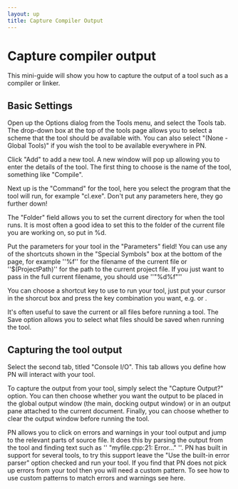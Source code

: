 ```yaml
---
layout: up
title: Capture Compiler Output
---
```


# Capture compiler output

This mini-guide will show you how to capture the output of a tool such as a compiler or linker.

## Basic Settings

Open up the Options dialog from the Tools menu, and select the Tools tab. The drop-down box at the top of the tools page allows you to select a scheme that the tool should be available with. You can also select "(None - Global Tools)" if you wish the tool to be available everywhere in PN.

Click "Add" to add a new tool. A new window will pop up allowing you to enter the details of the tool. The first thing to choose is the name of the tool, something like "Compile".

Next up is the "Command" for the tool, here you select the program that the tool will run, for example "cl.exe". Don't put any parameters here, they go further down!

The "Folder" field allows you to set the current directory for when the tool runs. It is most often a good idea to set this to the folder of the current file you are working on, so put in %d.

Put the parameters for your tool in the "Parameters" field! You can use any of the shortcuts shown in the "Special Symbols" box at the bottom of the page, for example ''%f'' for the filename of the current file or ''$(ProjectPath)'' for the path to the current project file. If you just want to pass in the full current filename, you should use ''"%d%f"''

You can choose a shortcut key to use to run your tool, just put your cursor in the shorcut box and press the key combination you want, e.g. or .

It's often useful to save the current or all files before running a tool. The Save option allows you to select what files should be saved when running the tool.

## Capturing the tool output

Select the second tab, titled "Console I/O". This tab allows you define how PN will interact with your tool.

To capture the output from your tool, simply select the "Capture Output?" option. You can then choose whether you want the output to be placed in the global output window (the main, docking output window) or in an output pane attached to the current document. Finally, you can choose whether to clear the output window before running the tool.

PN allows you to click on errors and warnings in your tool output and jump to the relevant parts of source file. It does this by parsing the output from the tool and finding text such as '' "myfile.cpp:21: Error..." ''. PN has built in support for several tools, to try this support leave the "Use the built-in error parser" option checked and run your tool. If you find that PN does not pick up errors from your tool then you will need a custom pattern. To see how to use custom patterns to match errors and warnings see here.
